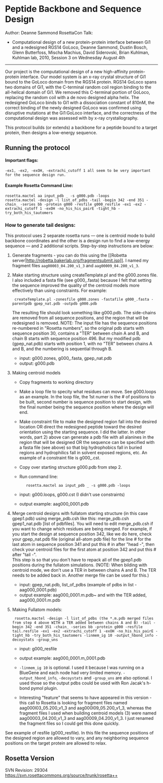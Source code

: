 Peptide Backbone and Sequence Design
====================================

Author: Deanne Sammond
RosettaCon Talk:
* Computational design of a new protein-protein interface between Gi1 and a 
  redesigned RGS14 GoLoco, Deanne Sammond, Dustin Bosch, Glenn Butterfoss, 
  Mischa Machius, David Siderovski, Brian Kuhlman, Kuhlman lab, 2010, Session 3 
  on Wednesday August 4th

---

Our project is the computational design of a new high-affinity protein-protein 
interface.  Our model system is an x-ray crystal structure of  Gi1 bound to the 
GoLoco domain from the RGS14 protein.  RGS14 GoLoco spans two domains of Gi1, 
with the C-terminal random coil region binding to the all-helical domain of 
Gi1.  We removed this C-terminal portion of GoLoco, replacing the random coil 
with a de novo designed alpha helix.  The redesigned GoLoco binds to Gi1 with a 
dissociation constant of 810nM, the correct binding of the newly designed 
GoLoco was confirmed using disruptive mutations at the Gi1:GoLoco interface, 
and the correctness of the computational design was assessed with by x-ray 
crystallography.

This protocol builds (or extends) a backbone for a peptide bound to a target 
protein, then designs a low-energy sequence. 

Running the protocol
--------------------

#### Important flags:

    -ex1, -ex2, -exOH, -extrachi_cutoff 1 all seem to be very important for the sequence design run.

#### Example Rosetta Command Line:

    rosetta.mactel aa input_pdb _ -s g000.pdb -loops
    rosetta.mactel -design -l list_of_pdbs -tail -begin 342 -end 351 -chain_ -series bb -protein g000 -resfile g000_resfile -ex1 -ex2 -extrachi_cutoff 1 -exOH -no_his_his_pairE -tight_hb -try_both_his_tautomers 

### How to generate tail designs:

This protocol uses 2 separate rosetta runs — one is centroid mode to build 
backbone coordinates and the other is a design run to find a low-energy 
sequence — and 2 additional scripts.  Step-by-step instructions are below:

1. Generate fragments - you can do this using the [[Robetta 
   server|http://robetta.bakerlab.org/fragmentsubmit.jsp]]. I named my fragment 
   files `aag00003_04.200_v1_3` and `aag00009_04.200_v1_3`.

2. Make starting structure using createTemplate.pl and the g000.zones file.  I 
   also included a fasta file (see g000\_.fasta) because I felt that setting the 
   sequence improved the quality of the centroid models more effectively than 
   using constraints.  For example:

        createTemplate.pl -zonesfile g000.zones -fastafile g000_.fasta -parentpdb gpep_nat.pdb -outpdb g000.pdb

   The resulting file should look something like g000.pdb.  The side-chains are 
   removed from all sequence positions, and the region that will be redesigned 
   is removed.  NOTE: The input file has the sequence positions re-numbered in 
   "Rosetta numbers", so the original pdb starts with sequence position 30, 
   contains a "TER" between chain A and B, and chain B starts with sequence 
   position 496.  But my modified pdb (gpep_nat.pdb) starts with position 1, 
   with no "TER" between chains A and B, and the numbering is sequential 
   through B.

   * input: g000.zones, g000_.fasta, gpep_nat.pdb
   * output: g000.pdb

3. Making centroid models

   * Copy fragments to working directory

   * Make a loop file to specity what residues can move.  See g000.loops as an 
     example.  In the loop file, the 1st numer is the # of positions to be 
     built, second number is sequence position to start design, with the final 
     number being the sequence position where the design will end. 

   * Make constraint file to make the designed region fall into the desired 
     location OR direct the redesigned peptide toward the desired orientation 
     using the starting sequence.  I did the latter.  In other words, part 2) 
     above can generate a pdb file with all alanines in the region that will 
     be designed OR the sequence can be specified with a fasta file (see 
     above) so that big hydrophobics fall in buried regions and hydrophilics 
     fall in solvent exposed regions, etc.  An example of a constraint file is 
     g000_.cst.

   * Copy over starting structure g000.pdb from step 2.

   * Run command line:

            rosetta.mactel aa input_pdb _ -s g000.pdb -loops 

   * input: g000.loops, g000.cst (I didn't use constraints)  
   * output example: aag000_0001.pdb

4. Merge centroid designs with fullatom starting structure (in this case 
   gpep1.pdb) using merge_pdb.csh like this: merge_pdb.csh gpep1_nat.pdb [list 
   of pdbfiles].  You will need to edit merge_pdb.csh if you want to change 
   which residues are being merged.  For example, if you start the design at 
   sequence position 342, like we do here, check your gpep_nat.pdb file 
   (original all-atom pdb file) for the line # for the last atom in sequence 
   position 341 and put this # in after "head -", then check your centroid 
   files for the first atom at position 342 and put this # after "tail -".  
   This step is so that you don't have to repack all of the gpep1.pdb positions 
   during the fullatom simulations.  (NOTE: When bilding with centroid mode, we 
   don't use a TER in between chains A and B.  The TER needs to be added back 
   in.  Another merge file can be used for this.)

   * input: gpep_nat.pdb, list_of_pdbs (example of pdbs in list - aag000_0001.pdb)  
   * output example: aag000_0001.m.pdb~ and with the TER added, aag000_0001.m.pdb

5. Making Fullatom models:

        rosetta.mactel -design -l list_of_pdbs (the *.m.pdb merged files from step 4 above WITH a TER added between chains A and B) -tail -begin 342 -end 351 -chain_ -series bb -protein g000 -resfile tail.resfile -ex1 -ex2 -extrachi_cutoff 1 -exOH -no_his_his_pairE -tight_hb -try_both_his_tautomers -linmem_ig 10 -output_hbond_info -decoystats -group_uns 

   * input: g000_resfile  
   * output example: aag000_0001.m_0001.pdb

   * `-linmem_ig 10` is optional.  I used it because I was running on a 
     BlueGene and each node had very limited memory.  `-output_hbond_info`, 
     `-decoystats` and `-group_uns` are also optional.  I used those so the 
     output pdbs could be used with Ron Jacak's h-bond pymol plugin.

   * Interesting "feature" that seems to have appeared in this version - this 
     call to Rosetta is looking for fragment files named aag000l03_05.200_v1_3 
     and aag000l09_05.200_v1_3, whereas the fragment files I used when building 
     centroid models (3) were named aag00003_04.200_v1_3 and 
     aag00009_04.200_v1_3.  I just renamed the fragment files so I could get 
     this done quickly.

See example of resfile (g000_resfile).  In this file the sequence positions of 
the designed region are allowed to vary, and any neighboring sequence positions 
on the target protein are allowed to relax.

Rosetta Version
---------------
SVN Revision: 29304  
https://svn.rosettacommons.org/source/trunk/rosetta++

